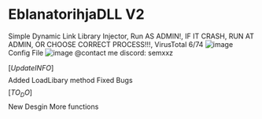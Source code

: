 # EblanatorihjaDLL V2
Simple Dynamic Link Library Injector,
Run AS ADMIN!,
IF IT CRASH, RUN AT ADMIN, OR CHOOSE CORRECT PROCESS!!!,
VirusTotal 6/74
![image](https://github.com/user-attachments/assets/b7726017-c1c2-4fb1-b90c-94220359b570)
Config File
![image](https://github.com/user-attachments/assets/fefdcfc5-ba63-4c92-80b1-4b27b93741ef)
@contact me discord: semxxz

$$$$$$$$$$$$$$$$$$$$$$$$$[Update INFO]$$$$$$$$$$$$$$$$$$$$$$$$$
Added LoadLibary method
Fixed Bugs
$$$$$$$$$$$$$$$$$$$$$$$$$[TO_DO]$$$$$$$$$$$$$$$$$$$$$$$$$
New Desgin
More functions

